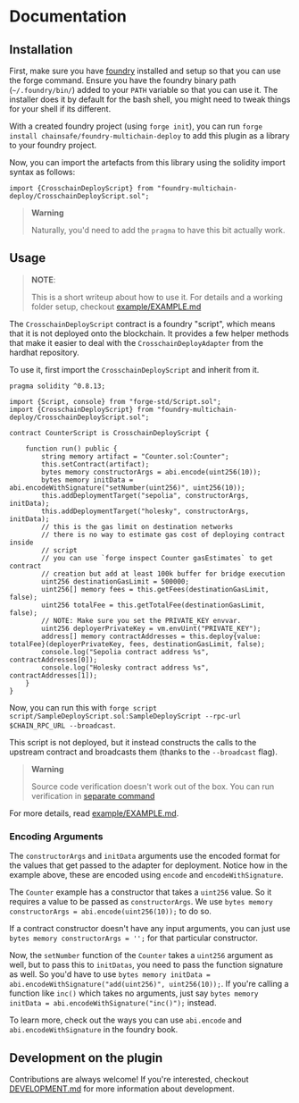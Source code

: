 # Documentation

## Installation

First, make sure you have [foundry](https://getfoundry.sh/) installed and setup so that you can use the forge command. Ensure you have the foundry binary path (`~/.foundry/bin/`) added to your `PATH` variable so that you can use it. The installer does it by default for the bash shell, you might need to tweak things for your shell if its different.

With a created foundry project (using `forge init`), you can run `forge install chainsafe/foundry-multichain-deploy` to add this plugin as a library to your foundry project.

Now, you can import the artefacts from this library using the solidity import syntax as follows:


```solidity
import {CrosschainDeployScript} from "foundry-multichain-deploy/CrosschainDeployScript.sol";
```

> **Warning**
>
> Naturally, you'd need to add the `pragma` to have this bit actually work.

## Usage

> **NOTE**:
>
> This is a short writeup about how to use it. For details and a working folder setup, checkout [example/EXAMPLE.md](./example/EXAMPLE.md)

The `CrosschainDeployScript` contract is a foundry "script", which means that it
is not deployed onto the blockchain. It provides a few helper methods
that make it easier to deal with the `CrosschainDeployAdapter` from the hardhat
repository.

To use it, first import the `CrosschainDeployScript` and inherit from it.

```solidity
pragma solidity ^0.8.13;

import {Script, console} from "forge-std/Script.sol";
import {CrosschainDeployScript} from "foundry-multichain-deploy/CrosschainDeployScript.sol";

contract CounterScript is CrosschainDeployScript {

    function run() public {
        string memory artifact = "Counter.sol:Counter";
        this.setContract(artifact);
        bytes memory constructorArgs = abi.encode(uint256(10));
        bytes memory initData = abi.encodeWithSignature("setNumber(uint256)", uint256(10));
        this.addDeploymentTarget("sepolia", constructorArgs, initData);
        this.addDeploymentTarget("holesky", constructorArgs, initData);
        // this is the gas limit on destination networks
        // there is no way to estimate gas cost of deploying contract inside
        // script
        // you can use `forge inspect Counter gasEstimates` to get contract
        // creation but add at least 100k buffer for bridge execution
        uint256 destinationGasLimit = 500000;
        uint256[] memory fees = this.getFees(destinationGasLimit, false);
        uint256 totalFee = this.getTotalFee(destinationGasLimit, false);
        // NOTE: Make sure you set the PRIVATE_KEY envvar.
        uint256 deployerPrivateKey = vm.envUint("PRIVATE_KEY");
        address[] memory contractAddresses = this.deploy{value: totalFee}(deployerPrivateKey, fees, destinationGasLimit, false);
        console.log("Sepolia contract address %s", contractAddresses[0]);
        console.log("Holesky contract address %s", contractAddresses[1]);
    }
}

```

Now, you can run this with `forge script script/SampleDeployScript.sol:SampleDeployScript --rpc-url $CHAIN_RPC_URL --broadcast`.

This script is not deployed, but it instead constructs the calls to the upstream
contract and broadcasts them (thanks to the `--broadcast` flag).

> **Warning**
>
> Source code verification doesn't work out of the box. You can run verification in [separate command](https://book.getfoundry.sh/forge/deploying#verifying-a-pre-existing-contract)

For more details, read [example/EXAMPLE.md](./example/EXAMPLE.md).

### Encoding Arguments

The `constructorArgs` and `initData` arguments use the encoded format for the
values that get passed to the adapter for deployment. Notice how in the example
above, these are encoded using `encode` and `encodeWithSignature`.

The `Counter` example has a constructor that takes a `uint256` value. So
it requires a value to be passed as `constructorArgs`.  We use `bytes memory
constructorArgs = abi.encode(uint256(10));` to do so.

If a contract constructor doesn't have any input arguments, you can just use
`bytes memory constructorArgs = '';` for that particular constructor.

Now, the `setNumber` function of the `Counter` takes a `uint256` argument as
well, but to pass this to `initDatas`, you need to pass the function signature
as well. So you'd have to use `bytes memory initData =
abi.encodeWithSignature("add(uint256)", uint256(10));`. If you're calling a
function like `inc()` which takes no arguments, just say `bytes memory initData
= abi.encodeWithSignature("inc()");` instead.

To learn more, check out the ways you can use `abi.encode` and
`abi.encodeWithSignature` in the foundry book.

## Development on the plugin

Contributions are always welcome! If you're interested, checkout [DEVELOPMENT.md](./DEVELOPMENT.md) for more information about development.